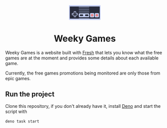 <div align="center">
	<img src="https://raw.githubusercontent.com/M3nny/Weeky-Games/ab557c3bd82fd653f0ec3bbf07ecd8adab41b07f/static/logo.svg?token=ASTBNOVYY7KWJ2SZ77HCXMLC2A3RW" width="100" alt="Logo"/>
	<h1>Weeky Games</h1>
</div>

Weeky Games is a website built with [Fresh](https://fresh.deno.dev/) that lets you know what the free games are at the moment and provides some
details about each available game.

Currently, the free games promotions being monitored are only those from epic games.

## Run the project

Clone this repository, if you don't already have it, install [Deno](https://deno.land/) and start the script with
```bash
deno task start
```
